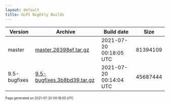 ```yaml
---
layout: default
title: GLPI Nightly Builds
---
```


Version|Archive|Build date|Size
---|---|---|---
master|[master.26398ef.tar.gz](master.26398ef.tar.gz)|2021-07-20 00:18:05 UTC|81394109
9.5-bugfixes|[9.5-bugfixes.3b8bd39.tar.gz](9.5-bugfixes.3b8bd39.tar.gz)|2021-07-20 00:14:04 UTC|45687444

<font size="1">Page generated on 2021-07-20 00:18:05 UTC</font>
